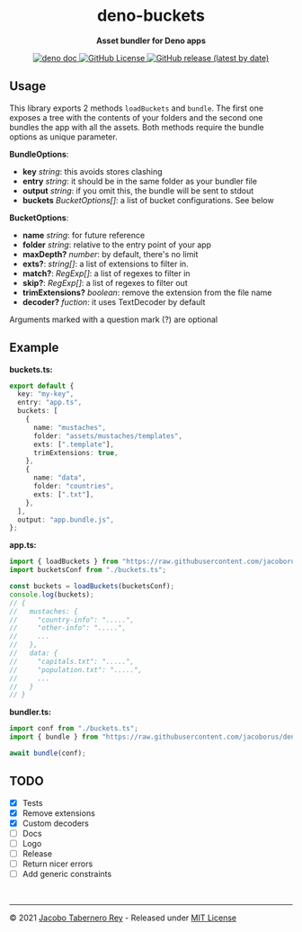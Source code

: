<h1 align="center">deno-buckets</h1>

<p align="center">
  <b>Asset bundler for Deno apps</b></br>
</p>
<p align="center">

<a href="https://doc.deno.land/https/raw.githubusercontent.com%2Fjacoborus%2Fdeno-buckets%2Fmain%2Fmod.ts">
  <img src="https://doc.deno.land/badge.svg" alt="deno doc">
</a>

<a href="https://github.com/jacoborus/deno-buckets/blob/main/LICENSE">
  <img alt="GitHub License" src="https://img.shields.io/github/license/jacoborus/deno-buckets">
</a>

<a href="https://github.com/jacoborus/deno-buckets/releases">
  <img alt="GitHub release (latest by date)" src="https://img.shields.io/github/v/release/jacoborus/deno-buckets">
</a>
</p>

## Usage

This library exports 2 methods `loadBuckets` and `bundle`. The first one exposes
a tree with the contents of your folders and the second one bundles the app with
all the assets. Both methods require the bundle options as unique parameter.

**BundleOptions**:

- **key** _string_: this avoids stores clashing
- **entry** _string_: it should be in the same folder as your bundler file
- **output** _string_: if you omit this, the bundle will be sent to stdout
- **buckets** _BucketOptions[]_: a list of bucket configurations. See below

**BucketOptions**:

- **name** _string_: for future reference
- **folder** _string_: relative to the entry point of your app
- **maxDepth?** _number_: by default, there's no limit
- **exts?**: _string[]_: a list of extensions to filter in.
- **match?**: _RegExp[]_: a list of regexes to filter in
- **skip?**: _RegExp[]_: a list of regexes to filter out
- **trimExtensions?** _boolean_: remove the extension from the file name
- **decoder?** _fuction_: it uses TextDecoder by default

Arguments marked with a question mark (?) are optional

## Example

**buckets.ts:**

```typescript
export default {
  key: "my-key",
  entry: "app.ts",
  buckets: [
    {
      name: "mustaches",
      folder: "assets/mustaches/templates",
      exts: [".template"],
      trimExtensions: true,
    },
    {
      name: "data",
      folder: "countries",
      exts: [".txt"],
    },
  ],
  output: "app.bundle.js",
};
```

**app.ts:**

```typescript
import { loadBuckets } from "https://raw.githubusercontent.com/jacoborus/deno-buckets/main/mod.ts";
import bucketsConf from "./buckets.ts";

const buckets = loadBuckets(bucketsConf);
console.log(buckets);
// {
//   mustaches: {
//     "country-info": ".....",
//     "other-info": ".....",
//     ...
//   },
//   data: {
//     "capitals.txt": ".....",
//     "population.txt": ".....",
//     ...
//   }
// }
```

**bundler.ts:**

```typescript
import conf from "./buckets.ts";
import { bundle } from "https://raw.githubusercontent.com/jacoborus/deno-buckets/main/mod.ts";

await bundle(conf);
```

## TODO

- [x] Tests
- [x] Remove extensions
- [x] Custom decoders
- [ ] Docs
- [ ] Logo
- [ ] Release
- [ ] Return nicer errors
- [ ] Add generic constraints

<br>

---

© 2021 [Jacobo Tabernero Rey](http://jacoborus.codes) - Released under
[MIT License](https://raw.github.com/jacoborus/deno-buckets/main/LICENSE)

